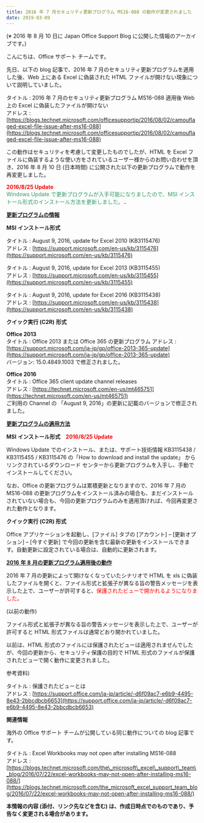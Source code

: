 ```yaml
---
title: 2016 年 7 月セキュリティ更新プログラム MS16-088 の動作が変更されました
date: 2019-03-09
---
```


(※ 2016 年 8 月 10 日に Japan Office Support Blog に公開した情報のアーカイブです。)

こんにちは、Office サポート チームです。  
  
先日、以下の blog 記事で、2016 年 7 月のセキュリティ更新プログラムを適用した後、Web 上にある Excel に偽装された HTML ファイルが開けない現象について説明していました。

  

タイトル : 2016 年 7 月のセキュリティ更新プログラム MS16-088 適用後 Web 上の Excel に偽装したファイルが開けない  
アドレス : [https://blogs.technet.microsoft.com/officesupportjp/2016/08/02/camouflaged-excel-file-issue-after-ms16-088](https://blogs.technet.microsoft.com/officesupportjp/2016/08/02/camouflaged-excel-file-issue-after-ms16-088)

  

この動作はセキュリティを考慮して変更したものでしたが、HTML を Excel ファイルに偽装するような使い方をされているユーザー様からのお問い合わせを頂き、2016 年 8 月 10 日 (日本時間) に公開された以下の更新プログラムで動作を再変更しました。

  

  

<span style="color:#ff0000">**2016/8/25 Update**</span>  
<span style="color:#339966">Windows Update で更新プログラムが入手可能になりましたので、MSI インストール形式のインストール方法を更新しました。</span>..

  

  

<u>**更新プログラムの情報**</u>

  

**MSI** **インストール形式**

  

タイトル : August 9, 2016, update for Excel 2010 (KB3115476)  
アドレス : [https://support.microsoft.com/en-us/kb/3115476](https://support.microsoft.com/en-us/kb/3115476)

  

タイトル : August 9, 2016, update for Excel 2013 (KB3115455)  
アドレス : [https://support.microsoft.com/en-us/kb/3115455](https://support.microsoft.com/en-us/kb/3115455)

  

タイトル : August 9, 2016, update for Excel 2016 (KB3115438)  
アドレス : [https://support.microsoft.com/en-us/kb/3115438](https://support.microsoft.com/en-us/kb/3115438)

  

  

**クイック実行 (C2R)** **形式**

  

**Office 2013**  
タイトル : Office 2013 または Office 365 の更新プログラム
アドレス : [https://support.microsoft.com/ja-jp/gp/office-2013-365-update](https://support.microsoft.com/ja-jp/gp/office-2013-365-update)  
バージョン: 15.0.4849.1003 で修正されました。

  

**Office 2016**  
タイトル : Office 365 client update channel releases  
アドレス : [https://technet.microsoft.com/en-us/mt465751](https://technet.microsoft.com/en-us/mt465751)  
ご利用の Channel の 「August 9, 2016」の更新に記載のバージョンで修正されました。

  

  

<u>**更新プログラムの適用方法**</u>

  

**MSI** **インストール形式　<span style="color:#ff0000">2016/8/25 Update</span>**

  

Windows Update でのインストール、または、サポート技術情報 KB3115438 / KB3115455 / KB3115476 の「How to download and install the update」 からリンクされているダウンロード センターから更新プログラムを入手し、手動でインストールしてください。

  

なお、Office の更新プログラムは累積更新となりますので、2016 年 7 月の MS16-088 の更新プログラムをインストール済みの場合も、まだインストールされていない場合も、今回の更新プログラムのみを適用頂ければ、今回再変更された動作となります。 

  

**クイック実行 (C2R) 形式**

  

Office アプリケーションを起動し、\[ファイル\] タブの \[アカウント\] – \[更新オプション\] – \[今すぐ更新\] で今回の更新を含む最新の更新をインストールできます。自動更新に設定されている場合は、自動的に更新されます。

  

  

<u>**2016** **年 8** **月の更新プログラム適用後の動作**</u>

  

2016 年 7 月の更新によって開けなくなっていたシナリオで HTML を xls に偽装したファイルを開くと、ファイル形式と拡張子が異なる旨の警告メッセージを表示した上で、ユーザーが許可すると、<span style="color:#ff0000">保護されたビューで開かれるようになりました。</span>

  

(以前の動作)  
  
ファイル形式と拡張子が異なる旨の警告メッセージを表示した上で、ユーザーが許可すると HTML 形式ファイルは通常どおり開かれていました。

  

以前は、HTML 形式のファイルには保護されたビューは適用されませんでしたが、今回の更新から、セキュリティ保護の目的で HTML 形式のファイルが保護されたビューで開く動作に変更されました。

  

参考資料)  
  
タイトル : 保護されたビューとは  
アドレス : [https://support.office.com/ja-jp/article/-d6f09ac7-e6b9-4495-8e43-2bbcdbcb6653](https://support.office.com/ja-jp/article/-d6f09ac7-e6b9-4495-8e43-2bbcdbcb6653)

  

  

**関連情報**

  

海外の Office サポート チームが公開している同じ動作についての blog 記事です。

  

タイトル : Excel Workbooks may not open after installing MS16-088  
アドレス : [https://blogs.technet.microsoft.com/the\_microsoft\_excel\_support\_team\_blog/2016/07/22/excel-workbooks-may-not-open-after-installing-ms16-088/](https://blogs.technet.microsoft.com/the_microsoft_excel_support_team_blog/2016/07/22/excel-workbooks-may-not-open-after-installing-ms16-088/)

  

  

**本情報の内容 (添付、リンク先などを含む) は、作成日時点でのものであり、予告なく変更される場合があります。**